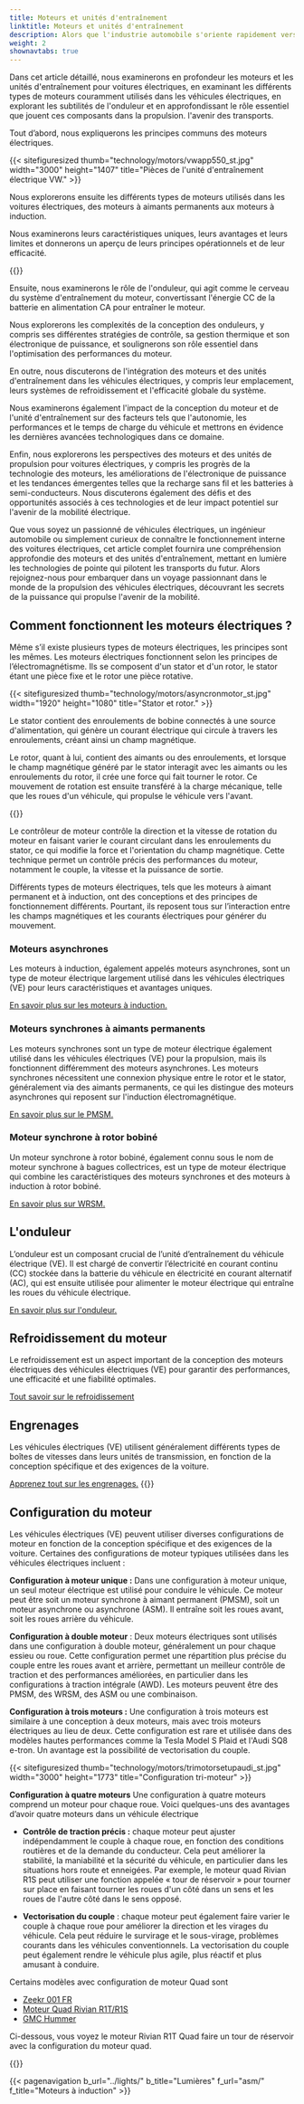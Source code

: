 ```yaml
---
title: Moteurs et unités d'entraînement
linktitle: Moteurs et unités d'entraînement
description: Alors que l'industrie automobile s'oriente rapidement vers l'électrification, le cœur des véhicules électriques (VE) réside dans leurs moteurs et leurs unités de transmission. Avec une gamme diversifiée de types de moteurs et d’onduleurs complexes, comprendre les complexités de ces composants est crucial pour comprendre le fonctionnement interne des véhicules électriques.
weight: 2
shownavtabs: true
---
```

<!-- markdownlint-disable MD033 -->

Dans cet article détaillé, nous examinerons en profondeur les moteurs et les unités d'entraînement pour voitures électriques, en examinant les différents types de moteurs couramment utilisés dans les véhicules électriques, en explorant les subtilités de l'onduleur et en approfondissant le rôle essentiel que jouent ces composants dans la propulsion. l'avenir des transports.

Tout d’abord, nous expliquerons les principes communs des moteurs électriques.

{{< sitefiguresized thumb="technology/motors/vwapp550_st.jpg" width="3000" height="1407" title="Pièces de l'unité d'entraînement électrique VW." >}}

Nous explorerons ensuite les différents types de moteurs utilisés dans les voitures électriques, des moteurs à aimants permanents aux moteurs à induction.

Nous examinerons leurs caractéristiques uniques, leurs avantages et leurs limites et donnerons un aperçu de leurs principes opérationnels et de leur efficacité.

{{<evkxdisplayaddarticle />}}

Ensuite, nous examinerons le rôle de l'onduleur, qui agit comme le cerveau du système d'entraînement du moteur, convertissant l'énergie CC de la batterie en alimentation CA pour entraîner le moteur.

Nous explorerons les complexités de la conception des onduleurs, y compris ses différentes stratégies de contrôle, sa gestion thermique et son électronique de puissance, et soulignerons son rôle essentiel dans l'optimisation des performances du moteur.

En outre, nous discuterons de l'intégration des moteurs et des unités d'entraînement dans les véhicules électriques, y compris leur emplacement, leurs systèmes de refroidissement et l'efficacité globale du système.

Nous examinerons également l'impact de la conception du moteur et de l'unité d'entraînement sur des facteurs tels que l'autonomie, les performances et le temps de charge du véhicule et mettrons en évidence les dernières avancées technologiques dans ce domaine.

Enfin, nous explorerons les perspectives des moteurs et des unités de propulsion pour voitures électriques, y compris les progrès de la technologie des moteurs, les améliorations de l'électronique de puissance et les tendances émergentes telles que la recharge sans fil et les batteries à semi-conducteurs. Nous discuterons également des défis et des opportunités associés à ces technologies et de leur impact potentiel sur l'avenir de la mobilité électrique.

Que vous soyez un passionné de véhicules électriques, un ingénieur automobile ou simplement curieux de connaître le fonctionnement interne des voitures électriques, cet article complet fournira une compréhension approfondie des moteurs et des unités d'entraînement, mettant en lumière les technologies de pointe qui pilotent les transports du futur. Alors rejoignez-nous pour embarquer dans un voyage passionnant dans le monde de la propulsion des véhicules électriques, découvrant les secrets de la puissance qui propulse l'avenir de la mobilité.
## Comment fonctionnent les moteurs électriques ?

Même s’il existe plusieurs types de moteurs électriques, les principes sont les mêmes. Les moteurs électriques fonctionnent selon les principes de l’électromagnétisme. Ils se composent d'un stator et d'un rotor, le stator étant une pièce fixe et le rotor une pièce rotative.

{{< sitefiguresized thumb="technology/motors/asyncronmotor_st.jpg" width="1920" height="1080" title="Stator et rotor." >}}

Le stator contient des enroulements de bobine connectés à une source d'alimentation, qui génère un courant électrique qui circule à travers les enroulements, créant ainsi un champ magnétique.

Le rotor, quant à lui, contient des aimants ou des enroulements, et lorsque le champ magnétique généré par le stator interagit avec les aimants ou les enroulements du rotor, il crée une force qui fait tourner le rotor. Ce mouvement de rotation est ensuite transféré à la charge mécanique, telle que les roues d'un véhicule, qui propulse le véhicule vers l'avant.

{{<evkxdisplayaddarticle />}}

Le contrôleur de moteur contrôle la direction et la vitesse de rotation du moteur en faisant varier le courant circulant dans les enroulements du stator, ce qui modifie la force et l'orientation du champ magnétique. Cette technique permet un contrôle précis des performances du moteur, notamment le couple, la vitesse et la puissance de sortie.

Différents types de moteurs électriques, tels que les moteurs à aimant permanent et à induction, ont des conceptions et des principes de fonctionnement différents. Pourtant, ils reposent tous sur l’interaction entre les champs magnétiques et les courants électriques pour générer du mouvement.

### Moteurs asynchrones

Les moteurs à induction, également appelés moteurs asynchrones, sont un type de moteur électrique largement utilisé dans les véhicules électriques (VE) pour leurs caractéristiques et avantages uniques.

[En savoir plus sur les moteurs à induction.](asm)

### Moteurs synchrones à aimants permanents

Les moteurs synchrones sont un type de moteur électrique également utilisé dans les véhicules électriques (VE) pour la propulsion, mais ils fonctionnent différemment des moteurs asynchrones. Les moteurs synchrones nécessitent une connexion physique entre le rotor et le stator, généralement via des aimants permanents, ce qui les distingue des moteurs asynchrones qui reposent sur l'induction électromagnétique.

[En savoir plus sur le PMSM.](psm)

### Moteur synchrone à rotor bobiné

Un moteur synchrone à rotor bobiné, également connu sous le nom de moteur synchrone à bagues collectrices, est un type de moteur électrique qui combine les caractéristiques des moteurs synchrones et des moteurs à induction à rotor bobiné.

[En savoir plus sur WRSM.](wrsm)

## L'onduleur

L’onduleur est un composant crucial de l’unité d’entraînement du véhicule électrique (VE). Il est chargé de convertir l’électricité en courant continu (CC) stockée dans la batterie du véhicule en électricité en courant alternatif (AC), qui est ensuite utilisée pour alimenter le moteur électrique qui entraîne les roues du véhicule électrique.

[En savoir plus sur l'onduleur.](inverter)

## Refroidissement du moteur

Le refroidissement est un aspect important de la conception des moteurs électriques des véhicules électriques (VE) pour garantir des performances, une efficacité et une fiabilité optimales.

[Tout savoir sur le refroidissement](cooling)

## Engrenages

Les véhicules électriques (VE) utilisent généralement différents types de boîtes de vitesses dans leurs unités de transmission, en fonction de la conception spécifique et des exigences de la voiture.

[Apprenez tout sur les engrenages.](gears)
{{<evkxdisplayaddarticle />}}

## Configuration du moteur

Les véhicules électriques (VE) peuvent utiliser diverses configurations de moteur en fonction de la conception spécifique et des exigences de la voiture. Certaines des configurations de moteur typiques utilisées dans les véhicules électriques incluent :

**Configuration à moteur unique :** Dans une configuration à moteur unique, un seul moteur électrique est utilisé pour conduire le véhicule. Ce moteur peut être soit un moteur synchrone à aimant permanent (PMSM), soit un moteur asynchrone ou asynchrone (ASM). Il entraîne soit les roues avant, soit les roues arrière du véhicule.

**Configuration à double moteur** : Deux moteurs électriques sont utilisés dans une configuration à double moteur, généralement un pour chaque essieu ou roue. Cette configuration permet une répartition plus précise du couple entre les roues avant et arrière, permettant un meilleur contrôle de traction et des performances améliorées, en particulier dans les configurations à traction intégrale (AWD). Les moteurs peuvent être des PMSM, des WRSM, des ASM ou une combinaison.

**Configuration à trois moteurs :** Une configuration à trois moteurs est similaire à une conception à deux moteurs, mais avec trois moteurs électriques au lieu de deux. Cette configuration est rare et utilisée dans des modèles hautes performances comme la Tesla Model S Plaid et l'Audi SQ8 e-tron. Un avantage est la possibilité de vectorisation du couple.

{{< sitefiguresized thumb="technology/motors/trimotorsetupaudi_st.jpg" width="3000" height="1773" title="Configuration tri-moteur" >}}

**Configuration à quatre moteurs** Une configuration à quatre moteurs comprend un moteur pour chaque roue. Voici quelques-uns des avantages d’avoir quatre moteurs dans un véhicule électrique

- <b>Contrôle de traction précis :</b> chaque moteur peut ajuster indépendamment le couple à chaque roue, en fonction des conditions routières et de la demande du conducteur. Cela peut améliorer la stabilité, la maniabilité et la sécurité du véhicule, en particulier dans les situations hors route et enneigées. Par exemple, le moteur quad Rivian R1S peut utiliser une fonction appelée « tour de réservoir » pour tourner sur place en faisant tourner les roues d'un côté dans un sens et les roues de l'autre côté dans le sens opposé.

- <b>Vectorisation du couple</b> : chaque moteur peut également faire varier le couple à chaque roue pour améliorer la direction et les virages du véhicule. Cela peut réduire le survirage et le sous-virage, problèmes courants dans les véhicules conventionnels. La vectorisation du couple peut également rendre le véhicule plus agile, plus réactif et plus amusant à conduire.

Certains modèles avec configuration de moteur Quad sont

- [Zeekr 001 FR](/models/zeekr/001/001_fr/)
- [Moteur Quad Rivian R1T/R1S](/models/rivian/r1/r1t_quad-motor_awd/)
- [GMC Hummer](/models/gmc/hummer_ev/hummer_ev_edition_1_pickup/)

Ci-dessous, vous voyez le moteur Rivian R1T Quad faire un tour de réservoir avec la configuration du moteur quad.

{{<youtube yzwM8KE2L3I >}}

{{< pagenavigation b_url="../lights/" b_title="Lumières" f_url="asm/" f_title="Moteurs à induction" >}}
